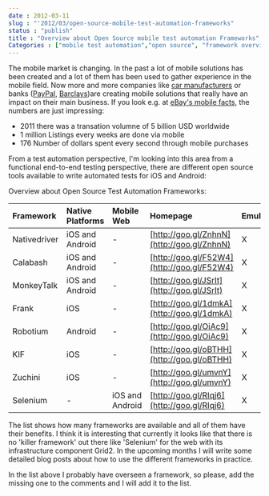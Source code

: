 ```yaml
---
date : 2012-03-11
slug : "'2012/03/open-source-mobile-test-automation-frameworks"
status : "publish"
title : "Overview about Open Source mobile test automation Frameworks"
Categories : ["mobile test automation","open source", "framework overview"]
---
```


The mobile market is changing. In the past a lot of mobile solutions has been created and a lot of them has been used to gather experience in the mobile field.
Now more and more companies like [car manufacturers](http://servicingstopbmw.co.uk/news/bmw-expanding-in-the-mobile-apps-sector/) or banks ([PayPal](https://personal.paypal.com/us/cgi-bin/?&cmd=_render-content&content_ID=marketing_us/mobile_payments), [Barclays](http://www.bbc.co.uk/news/technology-17040702))are creating mobile solutions that really have an impact on their main business.
If you look e.g. at [eBay's mobile facts](http://mobile.ebay.com/wp-content/themes/platformpro/downloads/eBay%20Mobile%20Collateral%202_16_2012.pptx), the numbers are just impressing:

 + 2011 there was a transation volumne of 5 billion USD worldwide
 + 1 million Listings every weeks are done via mobile
 + 176 Number of dollars spent every second through mobile purchases


From a test automation perspective, I'm looking into this area from a functional end-to-end testing perspective, there are different open source tools available to write automated tests for iOS and Android:


Overview about Open Source Test Automation Frameworks:

Framework | Native Platforms |	Mobile Web |	Homepage |	Emulator |	Device
:----------|:------------|:----------|:----------|:------------|:----------
Nativedriver |	iOS and Android	|-	| [http://goo.gl/ZnhnN](http://goo.gl/ZnhnN) |	X |	X
Calabash |	iOS and Android |	- |	 [http://goo.gl/F52W4](http://goo.gl/F52W4) |	X |	X
MonkeyTalk |	iOS and Android |	- |	[http://goo.gl/JSrIt](http://goo.gl/JSrIt) |	X |	X
Frank |	iOS |	- |	[http://goo.gl/1dmkA](http://goo.gl/1dmkA) |	X |
Robotium |	Android | 	- |	[http://goo.gl/OiAc9](http://goo.gl/OiAc9) |	X |	X
KIF |	iOS |	- |	[http://goo.gl/oBTHH](http://goo.gl/oBTHH)	|	X |
Zuchini |	iOS |	- |	[http://goo.gl/umvnY](http://goo.gl/umvnY)	| X |	X
Selenium |	- |	iOS and Android	 | [http://goo.gl/RIqj6](http://goo.gl/RIqj6) |	X |	X


The list shows how many frameworks are available and all of them have their benefits. I think it is interesting that currently it looks like that there is no 'killer framework' out there like 'Selenium' for the web with its infrastructure component Grid2. In the upcoming months I will write some detailed blog posts about how to use the different frameworks in practice.

In the list above I probably have overseen a framework, so please, add the missing one to the comments and I will add it to the list.
